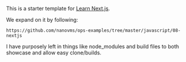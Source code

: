 This is a starter template for [Learn Next.js](https://nextjs.org/learn).

We expand on it by following:

    https://github.com/nanovms/ops-examples/tree/master/javascript/08-nextjs

I have purposely left in things like node_modules and build files to both showcase and
allow easy clone/builds.
